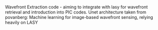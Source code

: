 Wavefront Extraction code - aiming to integrate with lasy for wavefront retrieval and introduction into PIC codes. Unet architecture taken from povanberg: Machine learning for image-based wavefront sensing, relying heavily on LASY 
